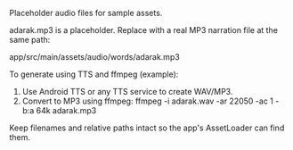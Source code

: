 Placeholder audio files for sample assets.

adarak.mp3 is a placeholder. Replace with a real MP3 narration file at the same path:

app/src/main/assets/audio/words/adarak.mp3

To generate using TTS and ffmpeg (example):
1. Use Android TTS or any TTS service to create WAV/MP3.
2. Convert to MP3 using ffmpeg:
   ffmpeg -i adarak.wav -ar 22050 -ac 1 -b:a 64k adarak.mp3

Keep filenames and relative paths intact so the app's AssetLoader can find them.
